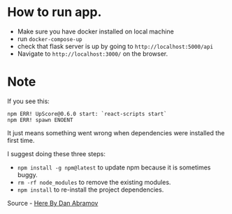 # How to run app.

- Make sure you have docker installed on local machine
- run `docker-compose-up`
- check that flask server is up by going to `http://localhost:5000/api`
- Navigate to `http://localhost:3000/` on the browser.

# Note

If you see this:

```
npm ERR! UpScore@0.6.0 start: `react-scripts start`
npm ERR! spawn ENOENT
```

It just means something went wrong when dependencies were installed the first time.

I suggest doing these three steps:

- `npm install -g npm@latest` to update npm because it is sometimes buggy.
- `rm -rf node_modules` to remove the existing modules.
- `npm install` to re-install the project dependencies.

Source - [Here By Dan Abramov](https://stackoverflow.com/questions/39959900/npm-start-error-with-create-react-app)